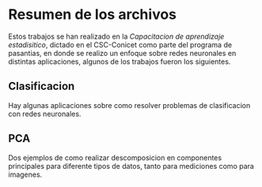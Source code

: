 # Resumen de los archivos

Estos trabajos se han realizado en la _Capacitacion de aprendizaje estadisitico_, dictado en el CSC-Conicet como parte del programa de pasantias, en donde se realizo un enfoque sobre redes neuronales en distintas aplicaciones, algunos de los trabajos fueron los siguientes.

## Clasificacion
Hay algunas aplicaciones sobre como resolver problemas de clasificacion con redes neuronales.

## PCA 
Dos ejemplos de como realizar descomposicion en componentes principales para diferente tipos de datos, tanto para mediciones como para imagenes.
